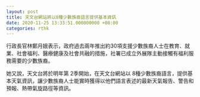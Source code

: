 ```yaml
---
layout: post
title: 天文台網站將以8種少數族裔語言提供基本資訊
date: 2020-11-25 13:33:51.000000000 +08:00
categories: rthk
---
```


行政長官林鄭月娥表示，政府過去兩年推出約30項支援少數族裔人士在教育、就業、社會福利、醫療健康及社會共融的措施，社署已成立外展隊主動接觸有福利服務需要的少數族裔。

她又說，天文台將於明年第 2季開始，在天文台網站以 8種少數族裔語言，提供基本天氣資訊，讓少數族裔人士能實時獲得以他們語言表述的最新天氣報告、警告和預報、熱帶氣旋路徑等資訊。
